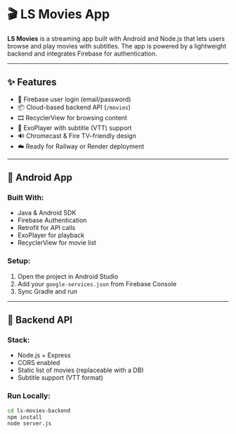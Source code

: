 # 🎬 LS Movies App

**LS Movies** is a streaming app built with Android and Node.js that lets users browse and play movies with subtitles. The app is powered by a lightweight backend and integrates Firebase for authentication.

---

## ✨ Features

- 🔐 Firebase user login (email/password)
- 📦 Cloud-based backend API (`/movies`)
- 🎞️ RecyclerView for browsing content
- 🎥 ExoPlayer with subtitle (VTT) support
- 🔊 Chromecast & Fire TV–friendly design
- ☁️ Ready for Railway or Render deployment

---

## 📱 Android App

### Built With:
- Java & Android SDK
- Firebase Authentication
- Retrofit for API calls
- ExoPlayer for playback
- RecyclerView for movie list

### Setup:
1. Open the project in Android Studio
2. Add your `google-services.json` from Firebase Console
3. Sync Gradle and run

---

## 🔧 Backend API

### Stack:
- Node.js + Express
- CORS enabled
- Static list of movies (replaceable with a DB)
- Subtitle support (VTT format)

### Run Locally:
```bash
cd ls-movies-backend
npm install
node server.js
